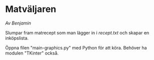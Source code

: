 # Matväljaren
*Av Benjamin*

Slumpar fram matrecept som man lägger in i *recept.txt* och skapar en inköpslista.

Öppna filen "main-graphics.py" med Python för att köra. Behöver ha modulen "TKinter" också.

